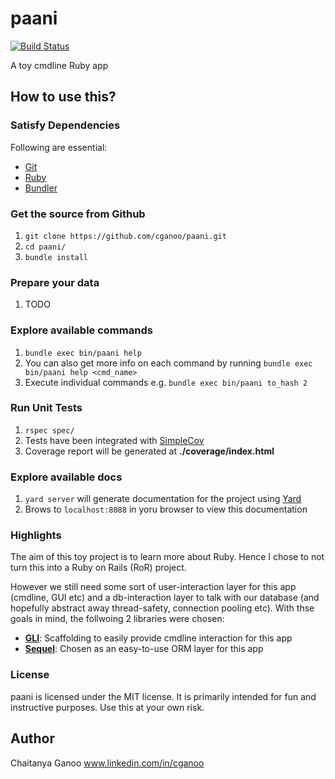 paani
========
[![Build Status](https://travis-ci.org/cganoo/paani.svg?branch=master)](https://travis-ci.org/cganoo/paani)

A toy cmdline Ruby app 

## How to use this?

### Satisfy Dependencies

Following are essential:

* [Git](http://git-scm.com/downloads)
* [Ruby](https://www.ruby-lang.org/en/documentation/installation/)
* [Bundler](http://bundler.io/)

### Get the source from Github

1. `git clone https://github.com/cganoo/paani.git`
2. `cd paani/`
3. `bundle install`

### Prepare your data

1. TODO 

### Explore available commands

1. `bundle exec bin/paani help`
2. You can also get more info on each command by running `bundle exec bin/paani help <cmd_name>`
3. Execute individual commands e.g. `bundle exec bin/paani to_hash 2`

### Run Unit Tests
1. `rspec spec/`
2. Tests have been integrated with [SimpleCov](https://github.com/colszowka/simplecov)
3. Coverage report will be generated at <b>./coverage/index.html</b>

### Explore available docs
1. `yard server` will generate documentation for the project using [Yard](http://yardoc.org/)
2. Brows to `localhost:8088` in yoru browser to view this documentation

### Highlights

The aim of this toy project is to learn more about Ruby. Hence I chose to not turn this into a Ruby on Rails (RoR) project.

However we still need some sort of user-interaction layer for this app (cmdline, GUI etc) and a db-interaction layer to talk with our database (and hopefully abstract away thread-safety, connection pooling etc). With thse goals in mind, the follwoing 2 libraries were chosen:

* <b>[GLI](https://github.com/davetron5000/gli)</b>: Scaffolding to easily provide cmdline interaction for this app
* <b>[Sequel](https://github.com/jeremyevans/sequel)</b>: Chosen as an easy-to-use ORM layer for this app

### License

paani is licensed under the MIT license. It is primarily intended for fun and instructive purposes.
Use this at your own risk.

## Author

Chaitanya Ganoo
www.linkedin.com/in/cganoo
